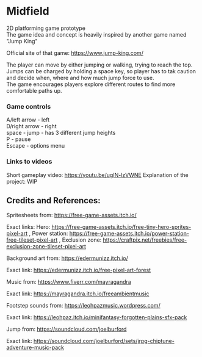 # Midfield
2D platforming game prototype
<br>The game idea and concept is heavily inspired by another game named "Jump King"

Official site of that game: https://www.jump-king.com/

The player can move by either jumping or walking, trying to reach the top.
<br>Jumps can be charged by holding a space key, so player has to tak caution and decide when, where and how much jump force to use.
<br>The game encourages players explore different routes to find more comfortable paths up.

### Game controls
A/left arrow - left
<br>D/right arrow - right
<br>space - jump - has 3 different jump heights
<br>P - pause
<br>Escape - options menu

### Links to videos
Short gameplay video: https://youtu.be/ugIN-lzVWNE
Explanation of the project: WIP

## Credits and References:

Spritesheets from: https://free-game-assets.itch.io/

Exact links:
Hero: https://free-game-assets.itch.io/free-tiny-hero-sprites-pixel-art
, Power station: https://free-game-assets.itch.io/power-station-free-tileset-pixel-art
, Exclusion zone: https://craftpix.net/freebies/free-exclusion-zone-tileset-pixel-art


Background art from:
https://edermunizz.itch.io/

Exact link: https://edermunizz.itch.io/free-pixel-art-forest

Music from:
https://www.fiverr.com/mayragandra

Exact link: https://mayragandra.itch.io/freeambientmusic

Footstep sounds from:
https://leohpazmusic.wordpress.com/

Exact link: https://leohpaz.itch.io/minifantasy-forgotten-plains-sfx-pack

Jump from:
https://soundcloud.com/joelburford

Exact link: https://soundcloud.com/joelburford/sets/jrpg-chiptune-adventure-music-pack
